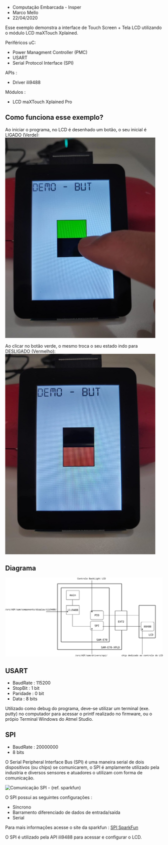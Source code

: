 - Computação Embarcada - Insper
- Marco Mello
- 22/04/2020

Esse exemplo demonstra a interface de Touch Screen + Tela LCD utilizando o módulo LCD maXTouch Xplained.

Periféricos uC:

  - Power Managment Controller (PMC)
  - USART
  - Serial Protocol Interface (SPI)

APIs :

  - Driver ili9488

Módulos : 

  - LCD maXTouch Xplained Pro



## Como funciona esse exemplo?

Ao iniciar o programa, no LCD é desenhado um botão, o seu inicial é LIGADO (Verde):
![LCD_ON](./doc/LCD_ON.jpeg)



Ao clicar no botão verde, o mesmo troca o seu estado indo para DESLIGADO (Vermelho):
![LCD_OFF](./doc/LCD_OFF.jpeg)



## Diagrama

![Diagrama de blocos](./doc/diagrama.png)



## USART

- BaudRate : 115200
- StopBit  : 1 bit
- Paridade : 0 bit
- Data     : 8 bits

Utilizado como debug do programa, deve-se utilizar um terminal (exe. putty) no computador para acessar o printf realizado no firmware, ou o própio Terminal Windows do Atmel Studio.

## SPI

- BaudRate : 20000000
- 8 bits

O Serial Peripheral Interface Bus (SPI) é uma maneira serial de dois dispositivos (ou chips) se comunicarem, o SPI é amplamente
utilizado pela industria e diversos sensores e atuadores o utilizam com forma de comunicação. 

![Comunicação SPI - (ref. sparkfun)](./doc/spiSpark.png)

O SPI possui as seguintes configurações :

 - Síncrono 
 - Barramento diferenciado de dados de entrada/saída
 - Serial

Para mais informações acesse o site da sparkfun : [SPI SparkFun](https://learn.sparkfun.com/tutorials/serial-peripheral-interface-spi)

O SPI é utilizado pela API ili9488 para acessar e configurar o LCD.


